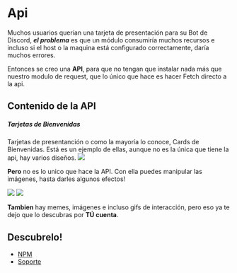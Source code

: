 # Api

Muchos usuarios querían una tarjeta de presentación para su Bot de Discord, ***el problema*** es que un módulo consumiría muchos recursos e incluso si el host o la maquina está configurado correctamente, daría muchos errores.

Entonces se creo una **API**, para que no tengan que instalar nada más que nuestro modulo de request, que lo único que hace es hacer Fetch directo a la api.

## Contenido de la API
##### Tarjetas de Bienvenidas
Tarjetas de presentanción o como la mayoría lo conoce, Cards de Bienvenidas. Está es un ejemplo de ellas, aunque no es la única que tiene la api, hay varios diseños.
![](https://i.imgur.com/XqOGyel.png)

**Pero** no es lo unico que hace la API. Con ella puedes manipular las imágenes, hasta darles algunos efectos!

![](https://cdn.discordapp.com/attachments/849462225071505438/867978010232516688/zeewapibienvenida.gif)
![](https://media.discordapp.net/attachments/787174119468040203/867981776218382346/zeewapibienvenida.gif?width=310&height=310)

**Tambien** hay memes, imágenes e incluso gifs de interacción, pero eso ya te dejo que lo descubras por **TÚ cuenta**.

## Descubrelo!
- [NPM](https://www.npmjs.com/package/zeew)
- [Soporte](https://discord.gg/zeew)